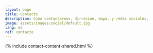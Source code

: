 ```yaml
---
layout: page
title: Contacto
description: Como contactarnos, dirreción, mapa, y redes sociales.
image: assets/images/social/default.jpg
lang: es
ref: contacto
---
```


{% include contact-content-shared.html %}
